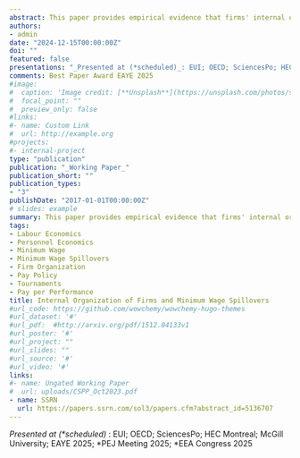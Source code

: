 ```yaml
---
abstract: This paper provides empirical evidence that firms' internal organization and associated pay policies shape the propagation of minimum wage spillovers. Rigid, tournament-like firms use between-level pay differentials to incentivize workers and respond to minimum wage hikes by raising wages up the hierarchy, amplifying spillovers.  Flexible firms rely more on individual wage-setting and can limit spillovers. Using rich administrative employer-employee data from Portugal, I construct measures of firm rigidity to examine how organizational structure shapes the strength of spillovers. Spillovers from the minimum wage reach the 47th percentile of the wage distribution, and represent around 40% of the direct effect on minimum wage workers. I show that spillovers are up to 40% stronger in rigid firms. I build a simple model of firm organization and pay policies that helps rationalize these findings. The result has broad implications for a wide range of shocks that shift relative pay within firms.
authors:
- admin
date: "2024-12-15T00:00:00Z"
doi: ""
featured: false
presentations: "_Presented at (*scheduled)_: EUI; OECD; SciencesPo; HEC Montreal; McGill University; EAYE2025; *PEJ Meeting 2025; *EEA Congress 2025"
comments: Best Paper Award EAYE 2025
#image:
#  caption: 'Image credit: [**Unsplash**](https://unsplash.com/photos/s9CC2SKySJM)'
#  focal_point: ""
#  preview_only: false
#links:
#- name: Custom Link
#  url: http://example.org
#projects:
#- internal-project
type: "publication"
publication: "_Working Paper_"
publication_short: ""
publication_types:
- "3"
publishDate: "2017-01-01T00:00:00Z"
# slides: example
summary: This paper provides empirical evidence that firms' internal organization and associated pay policies shape the propagation of minimum wage spillovers. Rigid, tournament-like firms use between-level pay differentials to incentivize workers and respond to minimum wage hikes by raising wages up the hierarchy, amplifying spillovers.  Flexible firms rely more on individual wage-setting and can limit spillovers. Using rich administrative employer-employee data from Portugal, I construct measures of firm rigidity to examine how organizational structure shapes the strength of spillovers. Spillovers from the minimum wage reach the 47th percentile of the wage distribution, and represent around 40% of the direct effect on minimum wage workers. I show that spillovers are up to 40% stronger in rigid firms. I build a simple model of firm organization and pay policies that helps rationalize these findings. The result has broad implications for a wide range of shocks that shift relative pay within firms.
tags:
- Labour Economics
- Personnel Economics
- Minimum Wage
- Minimum Wage Spillovers
- Firm Organization 
- Pay Policy
- Tournaments
- Pay per Performance
title: Internal Organization of Firms and Minimum Wage Spillovers 
#url_code: https://github.com/wowchemy/wowchemy-hugo-themes
#url_dataset: '#'
#url_pdf:  #http://arxiv.org/pdf/1512.04133v1
#url_poster: '#'
#url_project: ""
#url_slides: ""
#url_source: '#'
#url_video: '#'
links:
#- name: Ungated Working Paper
#  url: uploads/CSPP_Oct2023.pdf
- name: SSRN
  url: https://papers.ssrn.com/sol3/papers.cfm?abstract_id=5136707
---
```


_Presented at (*scheduled)_ : EUI; OECD; SciencesPo; HEC Montreal; McGill University; EAYE 2025; *PEJ Meeting 2025; *EEA Congress 2025